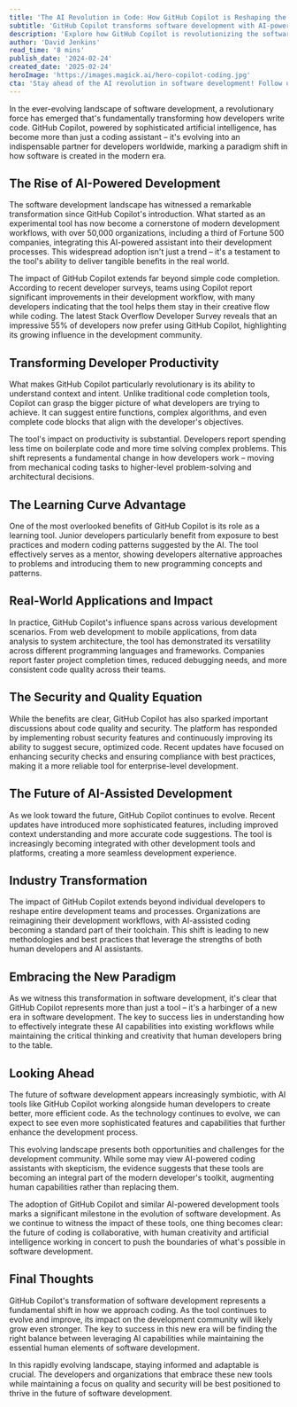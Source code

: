 ```yaml
---
title: 'The AI Revolution in Code: How GitHub Copilot is Reshaping the Future of Software Development'
subtitle: 'GitHub Copilot transforms software development with AI-powered coding assistance'
description: 'Explore how GitHub Copilot is revolutionizing the software development landscape by enhancing productivity, improving code quality, and transforming workflows. Discover the benefits of AI-powered coding assistance that is reshaping the future for developers worldwide.'
author: 'David Jenkins'
read_time: '8 mins'
publish_date: '2024-02-24'
created_date: '2025-02-24'
heroImage: 'https://images.magick.ai/hero-copilot-coding.jpg'
cta: 'Stay ahead of the AI revolution in software development! Follow us on LinkedIn for daily insights on GitHub Copilot and the future of coding.'
---
```


In the ever-evolving landscape of software development, a revolutionary force has emerged that's fundamentally transforming how developers write code. GitHub Copilot, powered by sophisticated artificial intelligence, has become more than just a coding assistant – it's evolving into an indispensable partner for developers worldwide, marking a paradigm shift in how software is created in the modern era.

## The Rise of AI-Powered Development

The software development landscape has witnessed a remarkable transformation since GitHub Copilot's introduction. What started as an experimental tool has now become a cornerstone of modern development workflows, with over 50,000 organizations, including a third of Fortune 500 companies, integrating this AI-powered assistant into their development processes. This widespread adoption isn't just a trend – it's a testament to the tool's ability to deliver tangible benefits in the real world.

The impact of GitHub Copilot extends far beyond simple code completion. According to recent developer surveys, teams using Copilot report significant improvements in their development workflow, with many developers indicating that the tool helps them stay in their creative flow while coding. The latest Stack Overflow Developer Survey reveals that an impressive 55% of developers now prefer using GitHub Copilot, highlighting its growing influence in the development community.

## Transforming Developer Productivity

What makes GitHub Copilot particularly revolutionary is its ability to understand context and intent. Unlike traditional code completion tools, Copilot can grasp the bigger picture of what developers are trying to achieve. It can suggest entire functions, complex algorithms, and even complete code blocks that align with the developer's objectives.

The tool's impact on productivity is substantial. Developers report spending less time on boilerplate code and more time solving complex problems. This shift represents a fundamental change in how developers work – moving from mechanical coding tasks to higher-level problem-solving and architectural decisions.

## The Learning Curve Advantage

One of the most overlooked benefits of GitHub Copilot is its role as a learning tool. Junior developers particularly benefit from exposure to best practices and modern coding patterns suggested by the AI. The tool effectively serves as a mentor, showing developers alternative approaches to problems and introducing them to new programming concepts and patterns.

## Real-World Applications and Impact

In practice, GitHub Copilot's influence spans across various development scenarios. From web development to mobile applications, from data analysis to system architecture, the tool has demonstrated its versatility across different programming languages and frameworks. Companies report faster project completion times, reduced debugging needs, and more consistent code quality across their teams.

## The Security and Quality Equation

While the benefits are clear, GitHub Copilot has also sparked important discussions about code quality and security. The platform has responded by implementing robust security features and continuously improving its ability to suggest secure, optimized code. Recent updates have focused on enhancing security checks and ensuring compliance with best practices, making it a more reliable tool for enterprise-level development.

## The Future of AI-Assisted Development

As we look toward the future, GitHub Copilot continues to evolve. Recent updates have introduced more sophisticated features, including improved context understanding and more accurate code suggestions. The tool is increasingly becoming integrated with other development tools and platforms, creating a more seamless development experience.

## Industry Transformation

The impact of GitHub Copilot extends beyond individual developers to reshape entire development teams and processes. Organizations are reimagining their development workflows, with AI-assisted coding becoming a standard part of their toolchain. This shift is leading to new methodologies and best practices that leverage the strengths of both human developers and AI assistants.

## Embracing the New Paradigm

As we witness this transformation in software development, it's clear that GitHub Copilot represents more than just a tool – it's a harbinger of a new era in software development. The key to success lies in understanding how to effectively integrate these AI capabilities into existing workflows while maintaining the critical thinking and creativity that human developers bring to the table.

## Looking Ahead

The future of software development appears increasingly symbiotic, with AI tools like GitHub Copilot working alongside human developers to create better, more efficient code. As the technology continues to evolve, we can expect to see even more sophisticated features and capabilities that further enhance the development process.

This evolving landscape presents both opportunities and challenges for the development community. While some may view AI-powered coding assistants with skepticism, the evidence suggests that these tools are becoming an integral part of the modern developer's toolkit, augmenting human capabilities rather than replacing them.

The adoption of GitHub Copilot and similar AI-powered development tools marks a significant milestone in the evolution of software development. As we continue to witness the impact of these tools, one thing becomes clear: the future of coding is collaborative, with human creativity and artificial intelligence working in concert to push the boundaries of what's possible in software development.

## Final Thoughts

GitHub Copilot's transformation of software development represents a fundamental shift in how we approach coding. As the tool continues to evolve and improve, its impact on the development community will likely grow even stronger. The key to success in this new era will be finding the right balance between leveraging AI capabilities while maintaining the essential human elements of software development.

In this rapidly evolving landscape, staying informed and adaptable is crucial. The developers and organizations that embrace these new tools while maintaining a focus on quality and security will be best positioned to thrive in the future of software development.